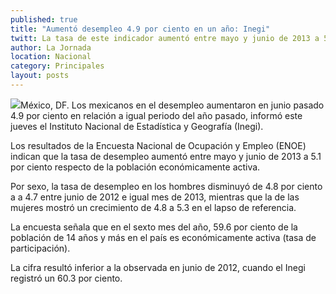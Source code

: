 ```yaml
---
published: true
title: "Aumentó desempleo 4.9 por ciento en un año: Inegi"
twitt: La tasa de este indicador aumentó entre mayo y junio de 2013 a 5.1 por ciento respecto de la población económicamente activa
author: La Jornada
location: Nacional
category: Principales
layout: posts
---
```


![](http://i.imgur.com/R4kQ7vem.jpg)México, DF. Los mexicanos en el desempleo aumentaron en junio pasado 4.9 por ciento en relación a igual periodo del año pasado, informó este jueves el Instituto Nacional de Estadística y Geografía (Inegi).

Los resultados de la Encuesta Nacional de Ocupación y Empleo (ENOE) indican que la tasa de desempleo aumentó entre mayo y junio de 2013 a 5.1 por ciento respecto de la población económicamente activa.

Por sexo, la tasa de desempleo en los hombres disminuyó de 4.8 por ciento a a 4.7 entre junio de 2012 e igual mes de 2013, mientras que la de las mujeres mostró un crecimiento de 4.8 a 5.3 en el lapso de referencia.

La encuesta señala que en el sexto mes del año, 59.6 por ciento de la población de 14 años y más en el país es económicamente activa (tasa de participación).

La cifra resultó inferior a la observada en junio de 2012, cuando el Inegi registró un 60.3 por ciento.
